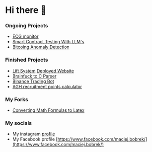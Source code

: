 # Hi there 👋


###  [](https://maciejbobrek.github.io/) 
### Ongoing Projects 

* [ECG monitor](https://github.com/maciejbobrek/ECG-Monitor-)
* [Smart Contract Testing With LLM's](https://github.com/KrzysztofGG/Smart-Contract-LLM-Tester)
* [Bitcoing Anomaly Detection](https://github.com/maciejbobrek/Bitcoin-Anomaly-Detection)

### Finished Projects
* [Lift System](https://github.com/maciejbobrek/ElevatorSystem) [Deployed Website](https://github.com/maciejbobrek/ElevatorSystem)
* [Brainfuck to C Parser](https://github.com/KrzysztofGG/Compilers)
* [Binance Trading Bot](https://github.com/maciejbobrek/BinanceTradingBot)
* [AGH recruitment points calculator](https://github.com/AGH-Narzedzia-Informatyczne-2021-2022/Cieple-Dranie)
### My Forks
* [Converting Math Formulas to Latex](https://github.com/maciejbobrek/PositionalEncoding2D)

### My socials
* My instagram [profile](https://www.instagram.com/m_bobri/)
* My Facebook profile [https://www.facebook.com/maciej.bobrek/](https://www.facebook.com/maciej.bobrek/)
